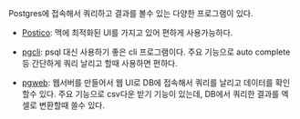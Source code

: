Postgres에 접속해서 쿼리하고 결과를 볼수 있는 다양한 프로그램이 있다.

- [Postico](https://itunes.apple.com/kr/app/postico/id1031280567?mt=12):
맥에 최적화된 UI를 가지고 있어 편하게 사용가능하다.

- [pgcli](https://github.com/dbcli/pgcli):
psql 대신 사용하기 좋은 cli 프로그램이다. 주요 기능으로 auto complete등 간단하게 쿼리 날리고 할때 사용하면 편하다.

- [pgweb](https://github.com/sosedoff/pgweb):
웹서버를 만들어서 웹 UI로 DB에 접속해서 쿼리를 날리고 데이터를 확인 할수 있다. 주요 기능으로 csv다운 받기 기능이 있는데, 
DB에서 쿼리한 결과를 엑셀로 변환할때 쓸수 있다.